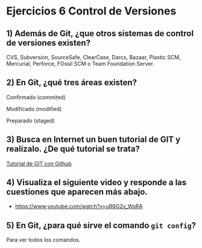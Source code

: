 # Ejercicios 6 Control de Versiones



## 1) Además de Git, ¿que otros sistemas de control de versiones existen?

CVS, Subversion, SourceSafe, ClearCase, Darcs, Bazaar, Plastic SCM, Mercurial, Perforce, FOssil SCM o Team Foundation Server.

## 2) En Git, ¿qué tres áreas existen?

Confirmado (commited)

Modificado (modified)

Preparado (staged)

## 3) Busca en Internet un buen tutorial de GIT y realízalo. ¿De qué tutorial se trata?

[Tutorial de GIT con Github](https://programarfacil.com/blog/arduino-blog/git-y-github/)



## 4) Visualiza el siguiente video y responde a las cuestiones que aparecen más abajo.

- https://www.youtube.com/watch?v=uR6G2v_WsRA



## 5) En Git, ¿para qué sirve el comando `git config`?

Para ver todos los comandos. 

